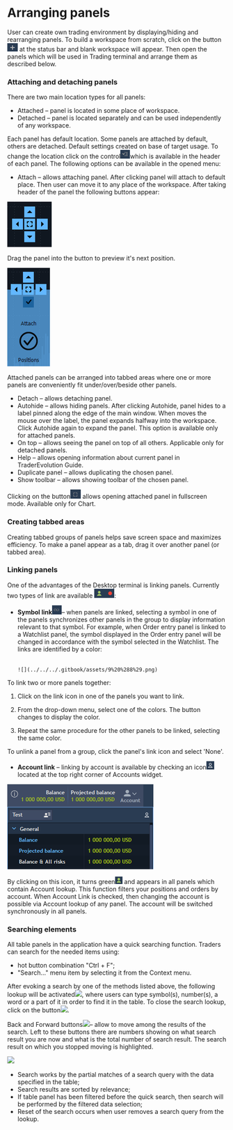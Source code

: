# Arranging panels


User can create own trading environment by displaying/hiding and rearranging panels. To build a workspace from scratch, click on the button![](../../../.gitbook/assets/1%20%2831%29.png)
at the status bar and blank workspace will appear. Then open the panels which will be used in Trading terminal and arrange them as described below.

### Attaching and detaching panels

There are two main location types for all panels:

* Attached – panel is located in some place of workspace.
* Detached – panel is located separately and can be used independently of any workspace.

 Each panel has default location. Some panels are attached by default, others are detached. Default settings created on base of target usage. To change the location click on the control![](../../../.gitbook/assets/2%20%2823%29.png)which is available in the header of each panel. The following options can be available in the opened menu:

* Attach – allows attaching panel. After clicking panel will attach to default place. Then user can move it to any place of the workspace. After taking header of the panel the following buttons appear:

![](../../../.gitbook/assets/3%20%2861%29.png)

Drag the panel into the button to preview it's next position.

![](../../../.gitbook/assets/4%20%2824%29.png)


Attached panels can be arranged into tabbed areas where one or more panels are conveniently fit under/over/beside other panels.

* Detach – allows detaching panel.
* Autohide – allows hiding panels. After clicking Autohide, panel hides to a label pinned along the edge of the main window. When moves the mouse over the label, the panel expands halfway into the workspace. Click Autohide again to expand the panel. This option is available only for attached panels.
* On top – allows seeing the panel on top of all others. Applicable only for detached panels.
* Help – allows opening information about current panel in TraderEvolution Guide.
* Duplicate panel – allows duplicating the chosen panel.
* Show toolbar – allows showing toolbar of the chosen panel.

 Clicking on the button![](../../../.gitbook/assets/5%20%282%29.png)
allows opening attached panel in fullscreen mode. Available only for Chart.

### Creating tabbed areas

Creating tabbed groups of panels helps save screen space and maximizes efficiency. To make a panel appear as a tab, drag it over another panel \(or tabbed area\).

### Linking panels


One of the advantages of the Desktop terminal is linking panels. Currently two types of link are available ![](../../../.gitbook/assets/screenshot_71.png):

* **Symbol link**![](../../../.gitbook/assets/7%20%2813%29.png)– 
  when panels are linked, selecting a symbol in one of the panels synchronizes other panels in the group to display information relevant to that symbol. For example, when Order entry panel is linked to a Watchlist panel, the symbol displayed in the Order entry panel will be changed in accordance with the symbol selected in the Watchlist. The links are identified by a color:

                                                                              ![](../../../.gitbook/assets/9%20%288%29.png)

To link two or more panels together:

1. Click on the link icon in one of the panels you want to link.

2. From the drop-down menu, select one of the colors. The button changes to display the color.

3. Repeat the same procedure for the other panels to be linked, selecting the same color.

To unlink a panel from a group, click the panel's link icon and select 'None'.

* **Account link** – 
  linking by account is available by checking an icon![](../../../.gitbook/assets/screenshot_8.png)located at the top right corner of Accounts widget. 

![](../../../.gitbook/assets/panels2.png)

By clicking on this icon, it turns green![](../../../.gitbook/assets/screenshot_8%20%281%29.png)
and appears in all panels which contain Account lookup. This function filters your positions and orders by account. When Account Link is checked, then changing the account is possible via Account lookup of any panel. The account will be switched synchronously in all panels.

### Searching elements

All table panels in the application have a quick searching function. Traders can search for the needed items using:

* hot button combination "Ctrl + F";
* "Search…" menu item by selecting it from the Context menu.

 After evoking a search by one of the methods listed above, the following lookup will be activated![](../../../.gitbook/assets/11.jpg), 
where users can type symbol\(s\), number\(s\), a word or a part of it in order to find it in the table. To close the search lookup, click on the button![](../../../.gitbook/assets/12.jpg).


Back and Forward buttons![](../../../.gitbook/assets/13%20%281%29.jpg)– 
allow to move among the results of the search. Left to these buttons there are numbers showing on what search result you are now and what is the total number of search result. The search result on which you stopped moving is highlighted.

![](../../../.gitbook/assets/14.png)

* Search works by the partial matches of a search query with the data specified in the table;
* Search results are sorted by relevance;
* If table panel has been filtered before the quick search, then search will be performed by the filtered data selection;
* Reset of the search occurs when user removes a search query from the lookup.



